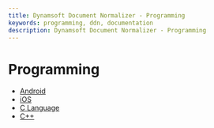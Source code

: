 ```yaml
---
title: Dynamsoft Document Normalizer - Programming
keywords: programming, ddn, documentation
description: Dynamsoft Document Normalizer - Programming
---
```


# Programming

- [Android](android)
- [iOS](ios)
- [C Language](c/)
- [C++](cplusplus/)
